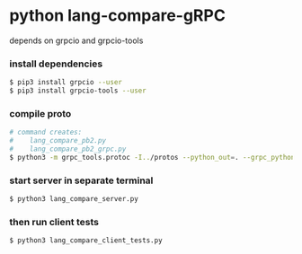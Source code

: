 # python lang-compare-gRPC

depends on grpcio and grpcio-tools

### install dependencies
```bash
$ pip3 install grpcio --user
$ pip3 install grpcio-tools --user
```

### compile proto
```bash
# command creates:
#    lang_compare_pb2.py
#    lang_compare_pb2_grpc.py
$ python3 -m grpc_tools.protoc -I../protos --python_out=. --grpc_python_out=. ../protos/lang_compare.proto
```

### start server in separate terminal
```bash
$ python3 lang_compare_server.py 
```

### then run client tests
```bash
$ python3 lang_compare_client_tests.py  
```
